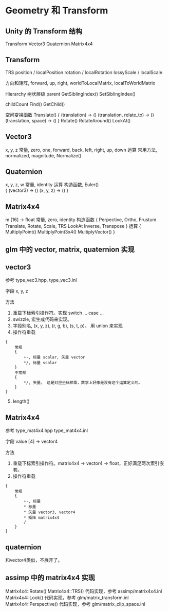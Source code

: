 # Geometry 和 Transform


## Unity 的 Transform 结构

Transform
Vector3
Quaternion
Matrix4x4


## Transform

TRS
position / localPosition
rotation / localRotation
lossyScale / localScale

方向和矩阵, forward, up, right, worldToLocalMatrix, localToWorldMatrix

Hierarchy 树状层级
parent
GetSiblingIndex()
SetSiblingIndex()

childCount
Find()
GetChild()

空间变换函数
Translate()
{
    (translation) -> ()
    (translation, relate_to) -> ()
    (translation, space) -> ()
}
Rotate()
RotateAround()
LookAt()


## Vector3

x, y, z
常量, zero, one, forward, back, left, right, up, down
运算
常用方法, normalized, magnitude, Normalize() 


## Quaternion

x, y, z, w
常量, identity
运算
构造函数, Euler()  
{
    (vector3) -> ()
    (x, y, z) -> ()
}


## Matrix4x4

m [16] -> float
常量, zero, identity
构造函数
{
    Perpective, Ortho, Frustum
    Translate, Rotate, Scale, TRS
    LookAt
    Inverse, Transpose
}
运算
{
    MultiplyPoint()
    MultiplyPoint3x4()
    MultiplyVector()
}


## glm 中的 vector, matrix, quaternion 实现


## vector3

参考 type_vec3.hpp, type_vec3.inl

字段
x, y, z

方法
1. 重载下标索引操作符。实现 switch ... case ...
2. swizzle, 宏生成代码来实现。
3. 字段别名, (x, y, z), (r, g, b), (s, t, p)。 用 union 来实现
4. 操作符重载
```
{
    常规
    {
        +-, 标量 scalar, 矢量 vector
        */, 标量 scalar
    }
    不常规
    {
        */, 矢量。 这是对应坐标相乘，数学上好像是没有这个运算定义的。
    }
}
```
5. length()


## Matrix4x4

参考 type_mat4x4.hpp type_mat4x4.inl

字段
value [4] -> vector4

方法
1. 重载下标索引操作符。matrix4x4 -> vector4 -> float，正好满足两次索引嵌套。
2. 操作符重载
```
{
    常规
    {
        +-, 标量
        * 标量
        * 矢量 vector3, vector4
        * 矩阵 matrix4x4
        / 
    }
}
```

## quaternion

和vector4类似，不展开了。


## assimp 中的 matrix4x4 实现


Matrix4x4::Rotate()
Matrix4x4::TRS()  代码实现，参考 assimp/matrix4x4.inl
Matrix4x4::Look()  代码实现，参考 glm/matrix_transform.inl
Matrix4x4::Perspective()  代码实现，参考 glm/matrix_clip_space.inl